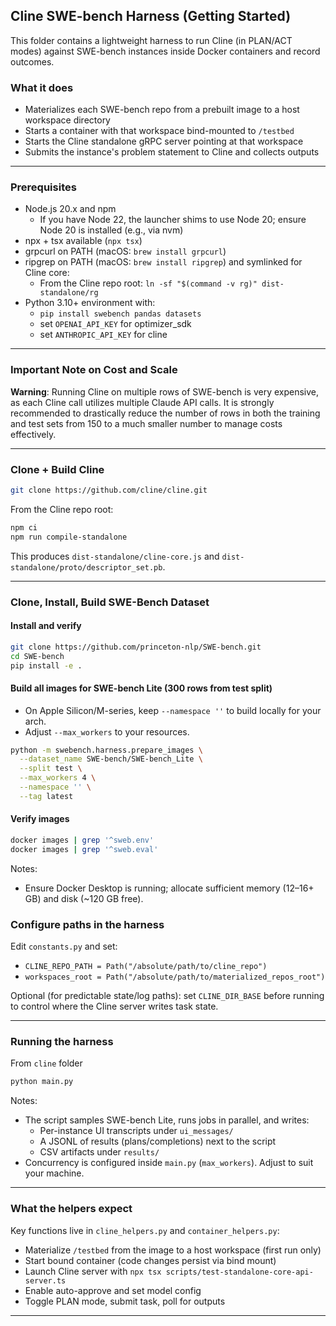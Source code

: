 ## Cline SWE-bench Harness (Getting Started)

This folder contains a lightweight harness to run Cline (in PLAN/ACT modes) against SWE-bench instances inside Docker containers and record outcomes.

### What it does
- Materializes each SWE-bench repo from a prebuilt image to a host workspace directory
- Starts a container with that workspace bind-mounted to `/testbed`
- Starts the Cline standalone gRPC server pointing at that workspace
- Submits the instance's problem statement to Cline and collects outputs

---

### Prerequisites
- Node.js 20.x and npm
  - If you have Node 22, the launcher shims to use Node 20; ensure Node 20 is installed (e.g., via nvm)
- npx + tsx available (`npx tsx`)
- grpcurl on PATH (macOS: `brew install grpcurl`)
- ripgrep on PATH (macOS: `brew install ripgrep`) and symlinked for Cline core:
  - From the Cline repo root: `ln -sf "$(command -v rg)" dist-standalone/rg`
- Python 3.10+ environment with:
  - `pip install swebench pandas datasets`
  - set `OPENAI_API_KEY` for optimizer_sdk
  - set `ANTHROPIC_API_KEY` for cline

---

### Important Note on Cost and Scale

**Warning**: Running Cline on multiple rows of SWE-bench is very expensive, as each Cline call utilizes multiple Claude API calls. It is strongly recommended to drastically reduce the number of rows in both the training and test sets from 150 to a much smaller number to manage costs effectively.

---

### Clone + Build Cline

```bash
git clone https://github.com/cline/cline.git
```

From the Cline repo root:

```bash
npm ci
npm run compile-standalone
```

This produces `dist-standalone/cline-core.js` and `dist-standalone/proto/descriptor_set.pb`.

---

### Clone, Install, Build SWE-Bench Dataset

#### Install and verify
```bash
git clone https://github.com/princeton-nlp/SWE-bench.git
cd SWE-bench
pip install -e .
```

#### Build all images for SWE-bench Lite (300 rows from test split)
- On Apple Silicon/M-series, keep `--namespace ''` to build locally for your arch.
- Adjust `--max_workers` to your resources.
```bash
python -m swebench.harness.prepare_images \
  --dataset_name SWE-bench/SWE-bench_Lite \
  --split test \
  --max_workers 4 \
  --namespace '' \
  --tag latest
```

#### Verify images
```bash
docker images | grep '^sweb.env'
docker images | grep '^sweb.eval'
```

Notes:
- Ensure Docker Desktop is running; allocate sufficient memory (12–16+ GB) and disk (~120 GB free).

### Configure paths in the harness
Edit `constants.py` and set:
- `CLINE_REPO_PATH = Path("/absolute/path/to/cline_repo")`
- `workspaces_root = Path("/absolute/path/to/materialized_repos_root")`

Optional (for predictable state/log paths): set `CLINE_DIR_BASE` before running to control where the Cline server writes task state.

---

### Running the harness
From `cline` folder

```bash
python main.py
```

Notes:
- The script samples SWE-bench Lite, runs jobs in parallel, and writes:
  - Per-instance UI transcripts under `ui_messages/`
  - A JSONL of results (plans/completions) next to the script
  - CSV artifacts under `results/`
- Concurrency is configured inside `main.py` (`max_workers`). Adjust to suit your machine.

---

### What the helpers expect
Key functions live in `cline_helpers.py` and `container_helpers.py`:
- Materialize `/testbed` from the image to a host workspace (first run only)
- Start bound container (code changes persist via bind mount)
- Launch Cline server with `npx tsx scripts/test-standalone-core-api-server.ts`
- Enable auto-approve and set model config
- Toggle PLAN mode, submit task, poll for outputs

---




